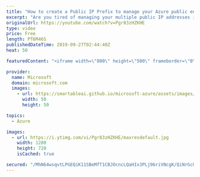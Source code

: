 ```yaml
---
title: "How to create a Public IP Prefix to manage your Azure public endpoints | Azure Friday"
excerpt: "Are you tired of managing your multiple public IP addresses in Azure? Anavi Nahar joins Donovan Brown to show how Public IP Prefix enables you to use one prefix to manage your public endpoints in Azure. You can have predictable, contiguous public IP addresses that don't change as you scale. With a prefix,"
originalUrl: https://youtube.com/watch?v=Pgr83zHZKHE
type: video
price: Free
length: PT6M46S
publishedDateTime: 2019-09-27T02:44:40Z
heat: 50

featuredContent: "<iframe width=\"800\" height=\"500\" frameborder=\"0\" src=\"https://www.youtube.com/embed/Pgr83zHZKHE\" allow=\"accelerometer; autoplay; encrypted-media; gyroscope; picture-in-picture\" allowfullscreen></iframe>"

provider:
  name: Microsoft
  domain: microsoft.com
  images:
    - url: https://smartableai.github.io/microsoft-azure/assets/images/organizations/microsoft.com-50x50.jpg
      width: 50
      height: 50

topics:
  - Azure

images:
  - url: https://i.ytimg.com/vi/Pgr83zHZKHE/maxresdefault.jpg
    width: 1280
    height: 720
    isCached: true

secured: "/MhN64wsqvtLPGEQiK11SBeMfT1CBJOcncLQaHIx3PLj96riVNcgK/QiNrGcUHnlsYRyZx+qh3wXTIOBv6sSAQnNZKy5aGXgQJ3y9sNvciJkccASmsy5YHQdC+BZVVGjs/pDnbus34GVuLiO/2cJzsGYzg3xM4INgmTwPt8Q/w3ta8r5jN30rqgPD5MgbJOKv+lDGfMuC6ToiBaMb5X/a7zmz2J6MjJsn8cyoygzxttS0py5ky5g+oLMxnt0p1eR/dv3+2DDEElRjRKgq3TMteTZjKRBLQHbvHKZPwDWSwnac7dCj3E4xgsvnk2t5TVzIXn6HxNL8L643cNDiFZ74gTYfCqHfHAPEJWagGO/NPc1Xyrp8GixDyLBwOUTxS2P5+lga/cxfSQUa49K3kb0YBq208L0S2IZoi4jMH+MDaA=;ybrBKChmWTb6imzDyskLyg=="
---
```


